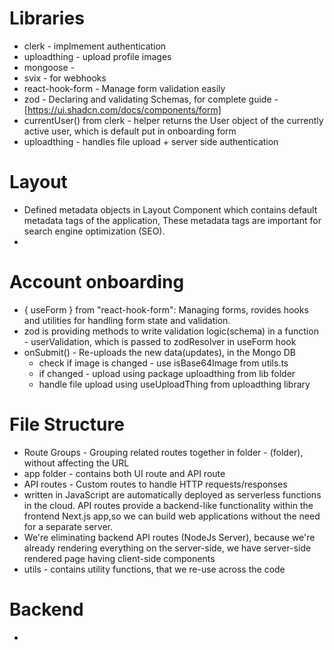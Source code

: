 # Libraries

- clerk - implmement authentication
- uploadthing - upload profile images
- mongoose -
- svix - for webhooks
- react-hook-form - Manage form validation easily
- zod - Declaring and validating Schemas, for complete guide - [https://ui.shadcn.com/docs/components/form]
- currentUser() from clerk - helper returns the User object of the currently active user, which is default put in onboarding form
- uploadthing - handles file upload + server side authentication 

# Layout

- Defined metadata objects in Layout Component which contains default metadata tags of the application, These metadata tags are important for search engine optimization (SEO).
- 


# Account onboarding

- { useForm } from "react-hook-form": Managing forms, rovides hooks and utilities for handling form state and validation.
- zod is providing methods to write validation logic(schema) in a function - userValidation, which is passed to zodResolver in useForm hook
- onSubmit() - Re-uploads the new data(updates), in the Mongo DB 
  -  check if image is changed - use isBase64Image from utils.ts
  -  if changed - upload using package uploadthing from lib folder
  -  handle file upload using useUploadThing from uploadthing library

# File Structure

- Route Groups - Grouping related routes together in folder - (folder), without affecting the URL
- app folder - contains both UI route and API route
- API routes - Custom routes to handle HTTP requests/responses
 - written in JavaScript are automatically deployed as serverless functions in the cloud. API routes provide a backend-like functionality within the frontend Next.js app,so we can build web applications without the need for a separate server.
 - We're eliminating backend API routes (NodeJs Server), because we're already rendering everything on the server-side, we have server-side rendered page having client-side components 
- utils - contains utility functions, that we re-use across the code 

# Backend

- 